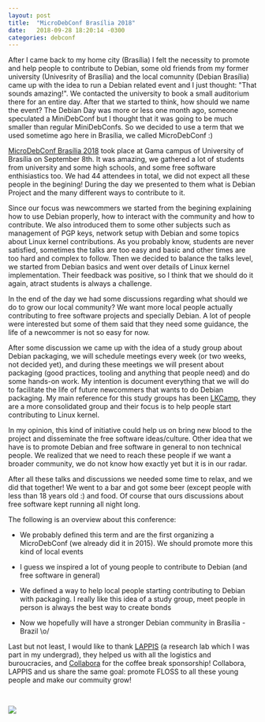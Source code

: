 ```yaml
---
layout: post
title:  "MicroDebConf Brasília 2018"
date:   2018-09-28 18:20:14 -0300
categories: debconf
---
```


After I came back to my home city (Brasília) I felt the necessity to promote and help people to contribute to Debian, some old friends from my former university (Univesrity of Brasília) and the local comunnity (Debian Brasília) came up with the idea to run a Debian related event and I just thought: "That sounds amazing!". We contacted the university to book a small auditorium there for an entire day. After that we started to think, how should we name the event? The Debian Day was more or less
one month ago, someone speculated a MiniDebConf but I thought that it was going to be much smaller than regular MiniDebConfs. So we decided to use a term that we used sometime ago here in Brasília, we called MicroDebConf :)

[MicroDebConf Brasília 2018](https://microdebconf.debianbrasilia.org) took place at Gama campus of University of Brasília on September 8th. It was amazing, we gathered a lot of students from university and some high schools, and some free software enthisiastics too. We had 44 attendees in total, we did not expect all these people in the begining! During the day we presented to them what is Debian Project and the many different ways to contribute to it.

Since our focus was newcommers we started from the begining explaining how to use Debian properly, how to interact with the community and how to contribute. We also introduced them to some other subjects such as management of PGP keys, network setup with Debian and some topics about Linux kernel contributions. As you probably know, students are never satisfied, sometimes the talks are too easy and basic and other times are too hard and complex to follow. Then we decided to balance the talks
level, we started from Debian basics and went over details of Linux kernel implementation. Their feedback was positive, so I think that we should do it again, atract students is always a challenge.

In the end of the day we had some discussions regarding what should we do to grow our local community? We want more local people actually contributing to free software projects and specially Debian. A lot of people were interested but some of them said that they need some guidance, the life of a newcommer is not so easy for now.

After some discussion we came up with the idea of a study group about Debian packaging, we will schedule meetings every week (or two weeks, not decided yet), and during these meetings we will present about packaging (good practices, tooling and anything that people need) and do some hands-on work. My intention is document everything that we will do to facilitate the life of future newcommers that wants to do Debian packaging. My main reference for this study groups has been [LKCamp](https://lkcamp.gitlab.io/), they are
a more consolidated group and their focus is to help people start contributing to Linux kernel.

In my opinion, this kind of initiative could help us on bring new blood to the project and disseminate the free software ideas/culture. Other idea that we have is to promote Debian and free software in general to non technical people. We realized that we need to reach these people if we want a broader community, we do not know how exactly yet but it is in our radar.

After all these talks and discussions we needed some time to relax, and we did that together! We went to a bar and got some beer (except people with less than 18 years old :) and food. Of course that ours discussions about free software kept running all night long.

The following is an overview about this conference:

* We probably defined this term and are the first organizing a MicroDebConf (we already did it in 2015). We should promote more this kind of local events

* I guess we inspired a lot of young people to contribute to Debian (and free software in general)

* We defined a way to help local people starting contributing to Debian with packaging. I really like this idea of a study group, meet people in person is always the best way to create bonds

* Now we hopefully will have a stronger Debian community in Brasília - Brazil \o/


Last but not least, I would like to thank [LAPPIS](https://fga.unb.br/profile/lappis) (a research lab which I was part in my undergrad), they helped us with all the logistics and buroucracies, and [Collabora](https://www.collabora.com/) for the coffee break sponsorship! Collabora, LAPPIS and us share the same goal: promote FLOSS to all these young people and make our commuity grow!

<img src="{{ site.url }}/assets/microdebconf-bsb-18-group-photo.jpeg" style="margin-top: 30px; margin-bottom: 30px;"/>
